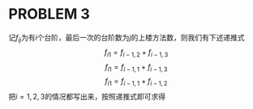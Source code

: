 <script type="text/javascript" src="http://cdn.mathjax.org/mathjax/latest/MathJax.js?config=TeX-AMS-MML_HTMLorMML"></script>
# PROBLEM 3
记$f_{ij}$为有$i$个台阶，最后一次的台阶数为$j$的上楼方法数，则我们有下述递推式
$$f_{i1}=f_{i-1,2}+f_{i-1,3}$$
$$f_{i1}=f_{i-1,1}+f_{i-1,3}$$
$$f_{i1}=f_{i-1,1}+f_{i-1,2}$$
把$i=1,2,3$的情况都写出来，按照递推式即可求得

